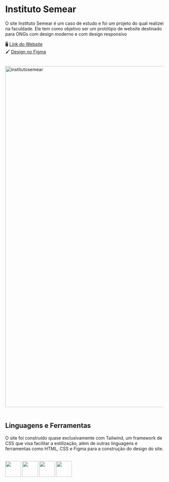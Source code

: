 # Instituto Semear
O site Instituto Semear é um caso de estudo e foi um projeto do qual realizei na faculdade. Ele tem como objetivo ser um protótipo de website destinado para ONGs com design moderno e com design responsivo

🖥️  [Link do Website](http://institutosemearong.com/) <br />
🖌️  [Design no Figma](https://www.figma.com/design/tQTgJ4G5QqQZTM0gbOIx2z/Prot%C3%B3tipo---Instituto-Semear?node-id=0-1&t=QUCRG97BSbFsBlC7-1)
 <br /> <br />

 <img width="1920" height="1080" alt="institutosemear" src="https://github.com/user-attachments/assets/acd1b34e-fc2e-432e-8034-14d82aa03901" />
 <br /> <br />

## Linguagens e Ferramentas
O site foi construído quase exclusivamente com Tailwind, um framework de CSS que visa facilitar a estilização, além de outras linguagens e ferramentas como HTML, CSS e Figma para a construção do design do site.
 <br /> <br />

<img src="https://cdn.jsdelivr.net/gh/devicons/devicon@latest/icons/tailwindcss/tailwindcss-original.svg" height="50"/> <img src="https://cdn.jsdelivr.net/gh/devicons/devicon@latest/icons/html5/html5-plain-wordmark.svg" height="50"/>
<img src="https://cdn.jsdelivr.net/gh/devicons/devicon@latest/icons/css3/css3-plain-wordmark.svg" height="50"/>  <img src="https://cdn.jsdelivr.net/gh/devicons/devicon@latest/icons/figma/figma-original.svg" height="50" />



